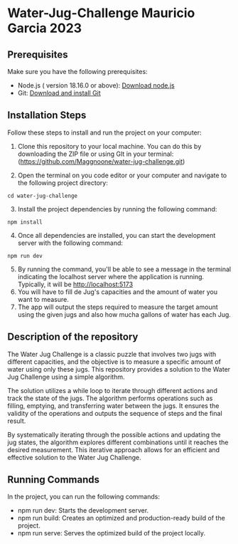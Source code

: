 # Water-Jug-Challenge Mauricio Garcia 2023

## Prerequisites 

Make sure you have the following prerequisites:
  * Node.js ( version 18.16.0 or above): [Download node.js](https://nodejs.org)
  * Git: [Download and install Git](https://git-scm.com/downloads)

## Installation Steps
Follow these steps to install and run the project on your computer:

  1. Clone this repository to your local machine. You can do this by downloading the ZIP file or using GIt in your terminal: (https://github.com/Maggnoone/water-jug-challenge.git)
     
  2. Open the terminal on you code editor or your computer and navigate to the following project directory:
  ```
  cd water-jug-challenge
  ```
     
  3. Install the project dependencies by running the following command:
   ```
   npm install
   ```
     
  4. Once all dependencies are installed, you can start the development server with the following command: 
  ```
  npm run dev
  ```
  5. By running the command, you'll be able to see a message in the terminal indicating the localhost server where the application is running. Typically, it will be [http://localhost:5173](http://localhost:5173)
  6. You will have to fill de Jug's capacities and the amount of water you want to measure.
  7. The app will output the steps required to measure the target amount using the given jugs and also how mucha gallons of water has each Jug.

## Description of the repository
The Water Jug Challenge is a classic puzzle that involves two jugs with different capacities, and the objective is to measure a specific amount of water using only these jugs. This repository provides a solution to the Water Jug Challenge using a simple algorithm.

The solution utilizes a while loop to iterate through different actions and track the state of the jugs. The algorithm performs operations such as filling, emptying, and transferring water between the jugs. It ensures the validity of the operations and outputs the sequence of steps and the final result.

By systematically iterating through the possible actions and updating the jug states, the algorithm explores different combinations until it reaches the desired measurement. This iterative approach allows for an efficient and effective solution to the Water Jug Challenge.

## Running Commands

In the project, you can run the following commands:

  * npm run dev: Starts the development server.
  * npm run build: Creates an optimized and production-ready build of the project.
  * npm run serve: Serves the optimized build of the project locally.
